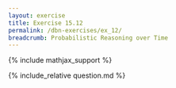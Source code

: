 ```yaml
---
layout: exercise
title: Exercise 15.12
permalink: /dbn-exercises/ex_12/
breadcrumb: Probabilistic Reasoning over Time
---
```


{% include mathjax_support %}

<div><i class="arrow-up loader" data-chapter="dbn-exercises" data-exercise="ex_12" data-rating="0"></i></div>
{% include_relative question.md %}
